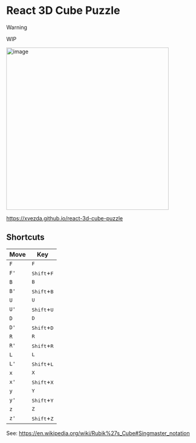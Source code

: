 # React 3D Cube Puzzle

> [!WARNING]
> WIP
    
<a href="https://xvezda.github.io/react-3d-cube-puzzle" target="_blank">
<img width="429" alt="image" src="https://github.com/Xvezda/react-3d-cube-puzzle/assets/9497404/057a02b4-09f4-43e7-b339-1ec35ddbffa8">
</a>

https://xvezda.github.io/react-3d-cube-puzzle

## Shortcuts
| Move | Key | 
|-----|------|
| `F` | <kbd>F</kbd> |
| `F'` | <kbd>Shift</kbd>+<kbd>F</kbd> |
| `B` | <kbd>B</kbd> |
| `B'` | <kbd>Shift</kbd>+<kbd>B</kbd> |
| `U` | <kbd>U</kbd> |
| `U'` | <kbd>Shift</kbd>+<kbd>U</kbd> |
| `D` | <kbd>D</kbd> |
| `D'` | <kbd>Shift</kbd>+<kbd>D</kbd> |
| `R` | <kbd>R</kbd> |
| `R'` | <kbd>Shift</kbd>+<kbd>R</kbd> |
| `L` | <kbd>L</kbd> |
| `L'` | <kbd>Shift</kbd>+<kbd>L</kbd> |
| `x` | <kbd>X</kbd> |
| `x'` | <kbd>Shift</kbd>+<kbd>X</kbd> |
| `y` | <kbd>Y</kbd> |
| `y'` | <kbd>Shift</kbd>+<kbd>Y</kbd> |
| `z` | <kbd>Z</kbd> |
| `z'` | <kbd>Shift</kbd>+<kbd>Z</kbd> |

See: https://en.wikipedia.org/wiki/Rubik%27s_Cube#Singmaster_notation
